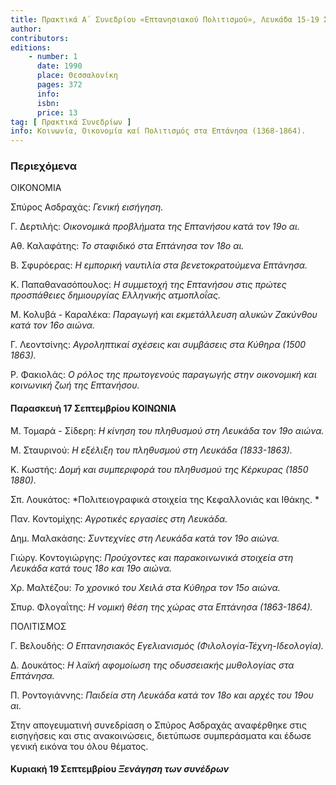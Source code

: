 ```yaml
---
title: Πρακτικά Α΄ Συνεδρίου «Επτανησιακού Πολιτισμού», Λευκάδα 15-19 Σεπτεμβρίου 1982
author: 
contributors: 
editions: 
    - number: 1
      date: 1990
      place: Θεσσαλονίκη
      pages: 372
      info: 
      isbn: 
      price: 13
tag: [ Πρακτικά Συνεδρίων ]
info: Κοινωνία, Οικονομία καί Πολιτισμός στα Επτάνησα (1368-1864).
---
```


### Περιεχόμενα

ΟΙΚΟΝΟΜΙΑ

Σπύρος Ασδραχάς: *Γενική εισήγηση.*

Γ. Δερτιλής: *Οικονομικά προβλήματα της Επτανήσου κατά τον 19ο αι.*

Αθ. Καλαφάτης: *Το σταφιδικό στα Επτάνησα τον 18ο αι.*

Β. Σφυρόερας: *Η εμπορική ναυτιλία στα βενετοκρατούμενα Επτάνησα.*

Κ. Παπαθανασόπουλος: *Η συμμετοχή της Επτανήσου στις πρώτες προσπάθειες δημιουργίας Ελληνικής ατμοπλοΐας.*

Μ. Κολυβά - Καραλέκα: *Παραγωγή και εκμετάλλευση αλυκών Ζακύνθου κατά τον 16ο αιώνα.*

Γ. Λεοντσίνης: *Αγροληπτικαί σχέσεις και συμβάσεις στα Κύθηρα \(1500* *1863\).*

Ρ. Φακιολάς: *Ο ρόλος της πρωτογενούς παραγωγής στην οικονομική και κοινωνική ζωή της Επτανήσου.*

#### Παρασκευή 17 Σεπτεμβρίου ΚΟΙΝΩΝΙΑ

Μ. Τομαρά - Σίδερη: *Η κίνηση του πληθυσμού στη Λευκάδα τον 19ο αιώνα.*

Μ. Σταυρινού: *Η εξέλιξη του πληθυσμού στη Λευκάδα \(1833-1863\).*

Κ. Κωστής: *Δομή και συμπεριφορά του πληθυσμού της Κέρκυρας \(1850* *1880\).*

Σπ. Λουκάτος: *Πολιτειογραφικά στοιχεία της Κεφαλλονιάς και Ιθάκης. *

Παν. Κοντομίχης: *Αγροτικές εργασίες στη Λευκάδα.*

Δημ. Μαλακάσης: *Συντεχνίες στη Λευκάδα κατά τον 19ο αιώνα.*

Γιώργ. Κοντογιώργης: *Προύχοντες και παρακοινωνικά στοιχεία στη Λευκάδα κατά τους 18ο και 19ο αιώνα.*

Χρ. Μαλτέζου: *Το χρονικό του Χειλά στα Κύθηρα τον 15ο αιώνα.*

Σπυρ. Φλογαΐτης: *Η νομική θέση της χώρας στα Επτάνησα \(1863-1864\).*

ΠΟΛΙΤΙΣΜΟΣ

Γ. Βελουδής: *Ο Επτανησιακός Εγελιανισμός \(Φιλολογία-Τέχνη-Ιδεολογία\).*

Δ. Δουκάτος: *Η λαϊκή αφομοίωση της οδυσσειακής μυθολογίας στα Επτάνησα.*

Π. Ροντογιάννης: *Παιδεία στη Λευκάδα κατά τον 18ο και αρχές του 19ου αι.*

Στην απογευματινή συνεδρίαση ο Σπύρος Ασδραχάς αναφέρθηκε στις εισηγήσεις και στις ανακοινώσεις, διετύπωσε συμπεράσματα και έδωσε γενική εικόνα του όλου θέματος.

#### Κυριακή 19 Σεπτεμβρίου *Ξενάγηση των συνέδρων*
